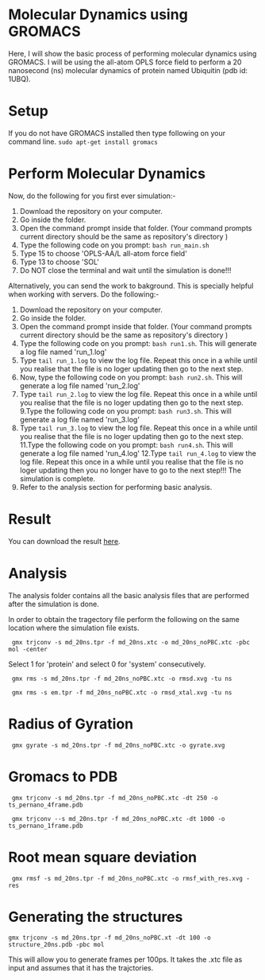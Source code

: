 # Molecular Dynamics using GROMACS
Here, I will show the basic process of performing molecular dynamics using GROMACS. I will be using the all-atom OPLS force field to perform a 20 nanosecond (ns) molecular dynamics of protein named Ubiquitin (pdb id: 1UBQ).

# Setup

If you do not have GROMACS installed then type following on your command line.
```sudo apt-get install gromacs```
# Perform Molecular Dynamics
Now, do the following for you first ever simulation:-
1. Download the repository on your computer. 
2. Go inside the folder. 
3. Open the command prompt inside that folder. (Your command prompts current directory should be the same as repository's directory )
4. Type the following code on you prompt: ```bash run_main.sh```
5. Type 15 to choose 'OPLS-AA/L all-atom force field'
6. Type 13 to choose 'SOL'
7. Do NOT close the terminal and wait until the simulation is done!!!

Alternatively, you can send the work to bakground. This is specially helpful when working with servers. Do the following:-
1. Download the repository on your computer. 
2. Go inside the folder. 
3. Open the command prompt inside that folder. (Your command prompts current directory should be the same as repository's directory )
4. Type the following code on you prompt: ```bash run1.sh```. This will generate a log file named 'run_1.log'
5. Type ```tail run_1.log``` to view the log file. Repeat this once in a while until you realise that the file is no loger updating then go to the next step.
7. Now, type the following code on you prompt: ```bash run2.sh```. This will generate a log file named 'run_2.log'
8. Type ```tail run_2.log``` to view the log file. Repeat this once in a while until you realise that the file is no loger updating then go to the next step.
9.Type the following code on you prompt: ```bash run3.sh```. This will generate a log file named 'run_3.log'
10. Type ```tail run_3.log``` to view the log file. Repeat this once in a while until you realise that the file is no loger updating then go to the next step.
11.Type the following code on you prompt: ```bash run4.sh```. This will generate a log file named 'run_4.log' 
12.Type ```tail run_4.log``` to view the log file. Repeat this once in a while until you realise that the file is no loger updating then you no longer have to go to the next step!!! The simulation is complete.
13. Refer to the analysis section for performing basic analysis.

# Result

You can download the result [here](https://drive.google.com/file/d/16YBVtBMm6LMhNpkXPDAqYWni0rGpMQeQ/view?usp=sharing).

# Analysis

The analysis folder contains all the basic analysis files that are performed after the simulation is done. 

In order to obtain the tragectory file perform the following on the same location where the simulation file exists.

``` gmx trjconv -s md_20ns.tpr -f md_20ns.xtc -o md_20ns_noPBC.xtc -pbc mol -center``` 

Select 1 for 'protein' and select 0 for 'system' consecutively. 

``` gmx rms -s md_20ns.tpr -f md_20ns_noPBC.xtc -o rmsd.xvg -tu ns``` 


``` gmx rms -s em.tpr -f md_20ns_noPBC.xtc -o rmsd_xtal.xvg -tu ns``` 

# Radius of Gyration
``` gmx gyrate -s md_20ns.tpr -f md_20ns_noPBC.xtc -o gyrate.xvg``` 


# Gromacs to PDB

``` gmx trjconv -s md_20ns.tpr -f md_20ns_noPBC.xtc -dt 250 -o ts_pernano_4frame.pdb``` 

``` gmx trjconv --s md_20ns.tpr -f md_20ns_noPBC.xtc -dt 1000 -o ts_pernano_1frame.pdb``` 


# Root mean square deviation
``` gmx rmsf -s md_20ns.tpr -f md_20ns_noPBC.xtc -o rmsf_with_res.xvg -res``` 

# Generating the structures 
```gmx trjconv -s md_20ns.tpr -f md_20ns_noPBC.xt -dt 100 -o structure_20ns.pdb -pbc mol``` 

This will allow you to generate frames per 100ps. It takes the .xtc file as input and assumes that it has the trajctories.

